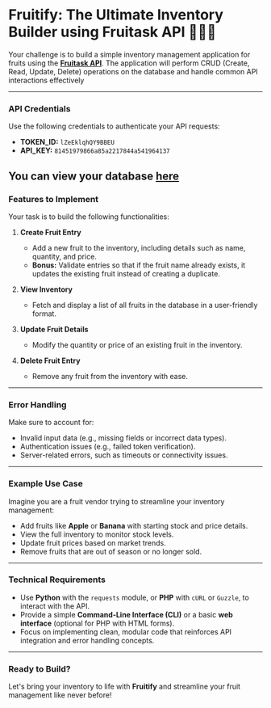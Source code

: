 # Fruitify: The Ultimate Inventory Builder using Fruitask API 🍇🍌🍎

Your challenge is to build a simple inventory management application for fruits using the [**Fruitask API**](https://avocado-5.gitbook.io/fruitask-api/quick-start). The application will perform CRUD (Create, Read, Update, Delete) operations on the database and handle common API interactions effectively

---

### **API Credentials**
Use the following credentials to authenticate your API requests:
- **TOKEN_ID:** `lZeEklqhQY9BBEU`
- **API_KEY:** `81451979866a85a2217844a541964137`

You can view your database [here](https://invite.fruitask.com/lZeEklqhQY9BBEU)
---

### **Features to Implement**
Your task is to build the following functionalities:
1. **Create Fruit Entry**
   - Add a new fruit to the inventory, including details such as name, quantity, and price.
   - **Bonus:** Validate entries so that if the fruit name already exists, it updates the existing fruit instead of creating a duplicate.

2. **View Inventory**
   - Fetch and display a list of all fruits in the database in a user-friendly format.

3. **Update Fruit Details**
   - Modify the quantity or price of an existing fruit in the inventory.

4. **Delete Fruit Entry**
   - Remove any fruit from the inventory with ease.

---

### **Error Handling**
Make sure to account for:
- Invalid input data (e.g., missing fields or incorrect data types).
- Authentication issues (e.g., failed token verification).
- Server-related errors, such as timeouts or connectivity issues.

---

### **Example Use Case**
Imagine you are a fruit vendor trying to streamline your inventory management:
- Add fruits like **Apple** or **Banana** with starting stock and price details.
- View the full inventory to monitor stock levels.
- Update fruit prices based on market trends.
- Remove fruits that are out of season or no longer sold.

---

### **Technical Requirements**
- Use **Python** with the `requests` module, or **PHP** with `cURL` or `Guzzle`, to interact with the API.
- Provide a simple **Command-Line Interface (CLI)** or a basic **web interface** (optional for PHP with HTML forms).
- Focus on implementing clean, modular code that reinforces API integration and error handling concepts.

---

### **Ready to Build?**
Let's bring your inventory to life with **Fruitify** and streamline your fruit management like never before!